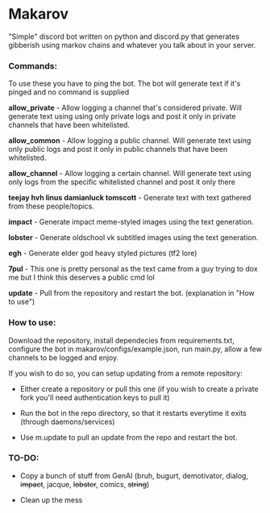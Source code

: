 # Makarov

"Simple" discord bot written on python and discord.py that generates gibberish using markov chains and whatever you talk about in your server.

### Commands:

To use these you have to ping the bot. The bot will generate text if it's pinged and no command is supplied

**allow_private** - Allow logging a channel that's considered private. Will generate text using using only private logs and post it only in private channels that have been whitelisted.

**allow_common** - Allow logging a public channel. Will generate text using only public logs and post it only in public channels that have been whitelisted.

**allow_channel** - Allow logging a certain channel. Will generate text using only logs from the specific whitelisted channel and post it only there

**teejay hvh linus damianluck tomscott** - Generate text with text gathered from these people/topics.

**impact** - Generate impact meme-styled images using the text generation.

**lobster** - Generate oldschool vk subtitled images using the text generation.

**egh** - Generate elder god heavy styled pictures (tf2 lore)

**7pul** - This one is pretty personal as the text came from a guy trying to dox me but I think this deserves a public cmd lol

**update** - Pull from the repository and restart the bot. (explanation in "How to use")

### How to use:

Download the repository, install dependecies from requirements.txt, configure the bot in makarov/configs/example.json, run main.py, allow a few channels to be logged and enjoy.

If you wish to do so, you can setup updating from a remote repository:

- Either create a repository or pull this one (if you wish to create a private fork you'll need authentication keys to pull it)

- Run the bot in the repo directory, so that it restarts everytime it exits (through daemons/services)

- Use m.update to pull an update from the repo and restart the bot.

### TO-DO:

- Copy a bunch of stuff from GenAI (bruh, bugurt, demotivator, dialog, ~~impact~~, jacque, ~~lobster~~, comics, ~~string~~)

- Clean up the mess


